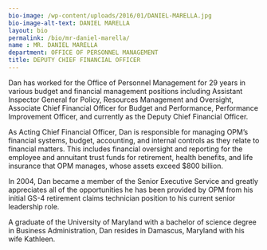 ```yaml
---
bio-image: /wp-content/uploads/2016/01/DANIEL-MARELLA.jpg
bio-image-alt-text: DANIEL MARELLA
layout: bio
permalink: /bio/mr-daniel-marella/
name : MR. DANIEL MARELLA
department: OFFICE OF PERSONNEL MANAGEMENT
title: DEPUTY CHIEF FINANCIAL OFFICER
---
```

 Dan has worked for the Office of Personnel Management for 29 years in various budget and financial management positions including Assistant Inspector General for Policy, Resources Management and Oversight, Associate Chief Financial Officer for Budget and Performance, Performance Improvement Officer, and currently as the Deputy Chief Financial Officer.
             
   As Acting Chief Financial Officer, Dan is responsible for managing OPM’s financial systems, budget, accounting, and internal controls as they relate to financial matters.  This includes financial oversight and reporting for the employee and annuitant trust funds for retirement, health benefits, and life insurance that OPM manages, whose assets exceed $800 billion.
             
   In 2004, Dan became a member of the Senior Executive Service and greatly appreciates all of the opportunities he has been provided by OPM from his initial GS-4 retirement claims technician position to his current senior leadership role.
             
   A graduate of the University of Maryland with a bachelor of science degree in Business Administration, Dan resides in Damascus, Maryland with his wife Kathleen.

